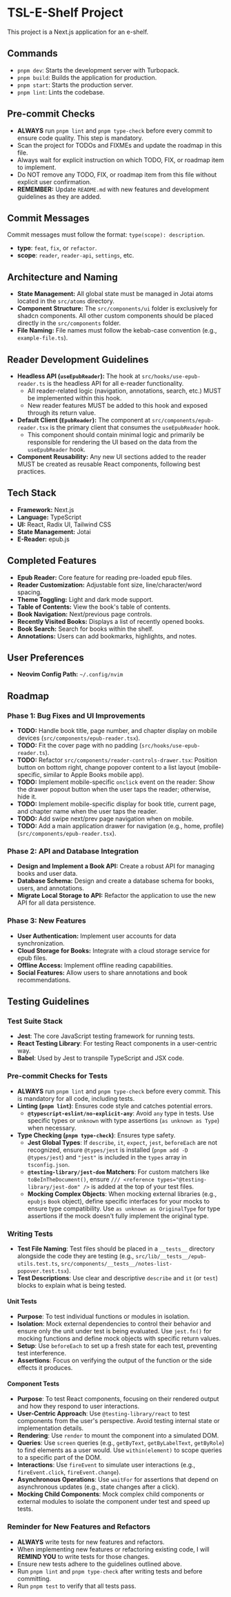 # TSL-E-Shelf Project

This project is a Next.js application for an e-shelf.

## Commands

*   `pnpm dev`: Starts the development server with Turbopack.
*   `pnpm build`: Builds the application for production.
*   `pnpm start`: Starts the production server.
*   `pnpm lint`: Lints the codebase.

## Pre-commit Checks

*   **ALWAYS** run `pnpm lint` and `pnpm type-check` before every commit to ensure code quality. This step is mandatory.
*   Scan the project for TODOs and FIXMEs and update the roadmap in this file.
*   Always wait for explicit instruction on which TODO, FIX, or roadmap item to implement.
*   Do NOT remove any TODO, FIX, or roadmap item from this file without explicit user confirmation.
*   **REMEMBER:** Update `README.md` with new features and development guidelines as they are added.

## Commit Messages

Commit messages must follow the format: `type(scope): description`.

*   **type**: `feat`, `fix`, or `refactor`.
*   **scope**: `reader`, `reader-api`, `settings`, etc.

## Architecture and Naming

*   **State Management:** All global state must be managed in Jotai atoms located in the `src/atoms` directory.
*   **Component Structure:** The `src/components/ui` folder is exclusively for shadcn components. All other custom components should be placed directly in the `src/components` folder.
*   **File Naming:** File names must follow the kebab-case convention (e.g., `example-file.ts`).

## Reader Development Guidelines

*   **Headless API (`useEpubReader`):** The hook at `src/hooks/use-epub-reader.ts` is the headless API for all e-reader functionality.
    *   All reader-related logic (navigation, annotations, search, etc.) MUST be implemented within this hook.
    *   New reader features MUST be added to this hook and exposed through its return value.
*   **Default Client (`EpubReader`):** The component at `src/components/epub-reader.tsx` is the primary client that consumes the `useEpubReader` hook.
    *   This component should contain minimal logic and primarily be responsible for rendering the UI based on the data from the `useEpubReader` hook.
*   **Component Reusability:** Any new UI sections added to the reader MUST be created as reusable React components, following best practices.

## Tech Stack

*   **Framework:** Next.js
*   **Language:** TypeScript
*   **UI:** React, Radix UI, Tailwind CSS
*   **State Management:** Jotai
*   **E-Reader:** epub.js

## Completed Features

*   **Epub Reader:** Core feature for reading pre-loaded epub files.
*   **Reader Customization:** Adjustable font size, line/character/word spacing.
*   **Theme Toggling:** Light and dark mode support.
*   **Table of Contents:** View the book's table of contents.
*   **Book Navigation:** Next/previous page controls.
*   **Recently Visited Books:** Displays a list of recently opened books.
*   **Book Search:** Search for books within the shelf.
*   **Annotations:** Users can add bookmarks, highlights, and notes.

## User Preferences

*   **Neovim Config Path:** `~/.config/nvim`

## Roadmap

### Phase 1: Bug Fixes and UI Improvements

*   **TODO:** Handle book title, page number, and chapter display on mobile devices (`src/components/epub-reader.tsx`).
*   **TODO:** Fit the cover page with no padding (`src/hooks/use-epub-reader.ts`).
*   **TODO:** Refactor `src/components/reader-controls-drawer.tsx`: Position button on bottom right, change popover content to a list layout (mobile-specific, similar to Apple Books mobile app).
*   **TODO:** Implement mobile-specific `onclick` event on the reader: Show the drawer popout button when the user taps the reader; otherwise, hide it.
*   **TODO:** Implement mobile-specific display for book title, current page, and chapter name when the user taps the reader.
*   **TODO:** Add swipe next/prev page navigation when on mobile.
*   **TODO:** Add a main application drawer for navigation (e.g., home, profile) (`src/components/epub-reader.tsx`).

### Phase 2: API and Database Integration

*   **Design and Implement a Book API:** Create a robust API for managing books and user data.
*   **Database Schema:** Design and create a database schema for books, users, and annotations.
*   **Migrate Local Storage to API:** Refactor the application to use the new API for all data persistence.

### Phase 3: New Features

*   **User Authentication:** Implement user accounts for data synchronization.
*   **Cloud Storage for Books:** Integrate with a cloud storage service for epub files.
*   **Offline Access:** Implement offline reading capabilities.
*   **Social Features:** Allow users to share annotations and book recommendations.

## Testing Guidelines

### Test Suite Stack

*   **Jest**: The core JavaScript testing framework for running tests.
*   **React Testing Library**: For testing React components in a user-centric way.
*   **Babel**: Used by Jest to transpile TypeScript and JSX code.

### Pre-commit Checks for Tests

*   **ALWAYS** run `pnpm lint` and `pnpm type-check` before every commit. This is mandatory for all code, including tests.
*   **Linting (`pnpm lint`)**: Ensures code style and catches potential errors.
    *   **`@typescript-eslint/no-explicit-any`**: Avoid `any` type in tests. Use specific types or `unknown` with type assertions (`as unknown as Type`) when necessary.
*   **Type Checking (`pnpm type-check`)**: Ensures type safety.
    *   **Jest Global Types**: If `describe`, `it`, `expect`, `jest`, `beforeEach` are not recognized, ensure `@types/jest` is installed (`pnpm add -D @types/jest`) and `"jest"` is included in the `types` array in `tsconfig.json`.
    *   **`@testing-library/jest-dom` Matchers**: For custom matchers like `toBeInTheDocument()`, ensure `/// <reference types="@testing-library/jest-dom" />` is added at the top of your test files.
    *   **Mocking Complex Objects**: When mocking external libraries (e.g., `epubjs` `Book` object), define specific interfaces for your mocks to ensure type compatibility. Use `as unknown as OriginalType` for type assertions if the mock doesn't fully implement the original type.

### Writing Tests

*   **Test File Naming**: Test files should be placed in a `__tests__` directory alongside the code they are testing (e.g., `src/lib/__tests__/epub-utils.test.ts`, `src/components/__tests__/notes-list-popover.test.tsx`).
*   **Test Descriptions**: Use clear and descriptive `describe` and `it` (or `test`) blocks to explain what is being tested.

#### Unit Tests

*   **Purpose**: To test individual functions or modules in isolation.
*   **Isolation**: Mock external dependencies to control their behavior and ensure only the unit under test is being evaluated. Use `jest.fn()` for mocking functions and define mock objects with specific return values.
*   **Setup**: Use `beforeEach` to set up a fresh state for each test, preventing test interference.
*   **Assertions**: Focus on verifying the output of the function or the side effects it produces.

#### Component Tests

*   **Purpose**: To test React components, focusing on their rendered output and how they respond to user interactions.
*   **User-Centric Approach**: Use `@testing-library/react` to test components from the user's perspective. Avoid testing internal state or implementation details.
*   **Rendering**: Use `render` to mount the component into a simulated DOM.
*   **Queries**: Use `screen` queries (e.g., `getByText`, `getByLabelText`, `getByRole`) to find elements as a user would. Use `within(element)` to scope queries to a specific part of the DOM.
*   **Interactions**: Use `fireEvent` to simulate user interactions (e.g., `fireEvent.click`, `fireEvent.change`).
*   **Asynchronous Operations**: Use `waitFor` for assertions that depend on asynchronous updates (e.g., state changes after a click).
*   **Mocking Child Components**: Mock complex child components or external modules to isolate the component under test and speed up tests.

### Reminder for New Features and Refactors

*   **ALWAYS** write tests for new features and refactors.
*   When implementing new features or refactoring existing code, I will **REMIND YOU** to write tests for those changes.
*   Ensure new tests adhere to the guidelines outlined above.
*   Run `pnpm lint` and `pnpm type-check` after writing tests and before committing.
*   Run `pnpm test` to verify that all tests pass.

